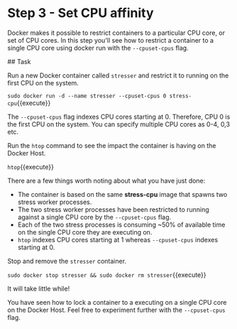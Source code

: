 # Step 3 - Set CPU affinity

Docker makes it possible to restrict containers to a particular CPU core, or set of CPU cores. In this step you'll see how to restrict a container to a single CPU core using docker run with the ``--cpuset-cpus`` flag.

## Task

Run a new Docker container called `stresser` and restrict it to running on the first CPU on the system.


`sudo docker run -d --name stresser --cpuset-cpus 0 stress-cpu`{{execute}}

The ``--cpuset-cpus`` flag indexes CPU cores starting at 0. Therefore, CPU 0 is the first CPU on the system. You can specify multiple CPU cores as 0-4, 0,3 etc.


Run the `htop` command to see the impact the container is having on the Docker Host.


`htop`{{execute}}


There are a few things worth noting about what you have just done:

- The container is based on the same **stress-cpu** image that spawns two stress worker processes.
- The two stress worker processes have been restricted to running against a single CPU core by the ``--cpuset-cpus`` flag.
- Each of the two stress processes is consuming ~50% of available time on the single CPU core they are executing on.
- `htop` indexes CPU cores starting at 1 whereas ``--cpuset-cpus`` indexes starting at 0.

Stop and remove the `stresser` container.

`sudo docker stop stresser && sudo docker rm stresser`{{execute}}

It will take little while!

You have seen how to lock a container to a executing on a single CPU core on the Docker Host. Feel free to experiment further with the ``--cpuset-cpus`` flag.
